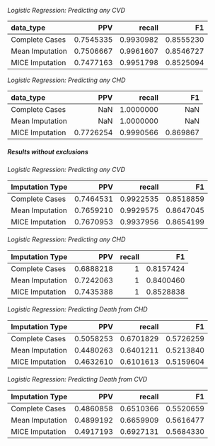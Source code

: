 
*Logistic Regression: Predicting any CVD* 

|data_type       |       PPV|    recall|        F1|
|:---------------|---------:|---------:|---------:|
|Complete Cases  | 0.7545335| 0.9930982| 0.8555230|
|Mean Imputation | 0.7506667| 0.9961607| 0.8546727|
|MICE Imputation | 0.7477163| 0.9951798| 0.8525094|  



*Logistic Regression: Predicting any CHD*  


|data_type       |       PPV|    recall|       F1|
|:---------------|---------:|---------:|--------:|
|Complete Cases  |       NaN| 1.0000000|      NaN|
|Mean Imputation |       NaN| 1.0000000|      NaN|
|MICE Imputation | 0.7726254| 0.9990566| 0.869867|


##### Results without exclusions


*Logistic Regression: Predicting any CVD*

|Imputation Type |       PPV|    recall|        F1|
|:---------------|---------:|---------:|---------:|
|Complete Cases  | 0.7464531| 0.9922535| 0.8518859|
|Mean Imputation | 0.7659210| 0.9929575| 0.8647045|
|MICE Imputation | 0.7670953| 0.9937956| 0.8654199|


*Logistic Regression: Predicting any CHD*

|Imputation Type |       PPV| recall|        F1|
|:---------------|---------:|------:|---------:|
|Complete Cases  | 0.6888218|      1| 0.8157424|
|Mean Imputation | 0.7242063|      1| 0.8400460|
|MICE Imputation | 0.7435388|      1| 0.8528838|   


*Logistic Regression: Predicting Death from CHD*  

|Imputation Type |       PPV|    recall|        F1|
|:---------------|---------:|---------:|---------:|
|Complete Cases  | 0.5058253| 0.6701829| 0.5726259|
|Mean Imputation | 0.4480263| 0.6401211| 0.5213840|
|MICE Imputation | 0.4632610| 0.6101613| 0.5159604|  

*Logistic Regression: Predicting Death from CVD*   

|Imputation Type |       PPV|    recall|        F1|
|:---------------|---------:|---------:|---------:|
|Complete Cases  | 0.4860858| 0.6510366| 0.5520659|
|Mean Imputation | 0.4899192| 0.6659909| 0.5616477|
|MICE Imputation | 0.4917193| 0.6927131| 0.5684330|
